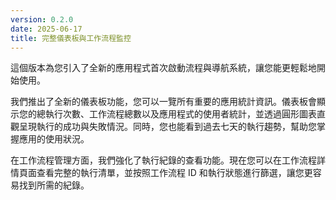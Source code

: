 ```yaml
---
version: 0.2.0
date: 2025-06-17
title: 完整儀表板與工作流程監控
---
```

這個版本為您引入了全新的應用程式首次啟動流程與導航系統，讓您能更輕鬆地開始使用。

我們推出了全新的儀表板功能，您可以一覽所有重要的應用統計資訊。儀表板會顯示您的總執行次數、工作流程總數以及應用程式的使用者統計，並透過圓形圖表直觀呈現執行的成功與失敗情況。同時，您也能看到過去七天的執行趨勢，幫助您掌握應用的使用狀況。

在工作流程管理方面，我們強化了執行紀錄的查看功能。現在您可以在工作流程詳情頁面查看完整的執行清單，並按照工作流程 ID 和執行狀態進行篩選，讓您更容易找到所需的紀錄。
